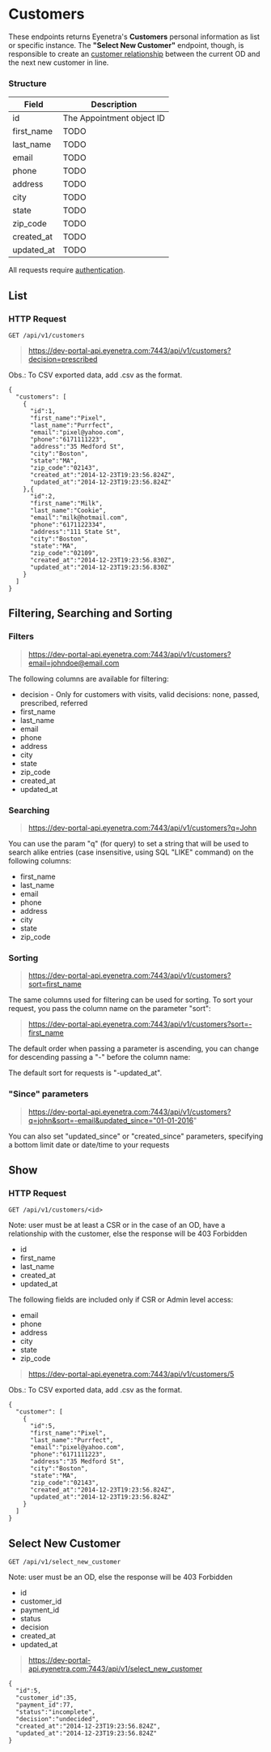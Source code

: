 # Customers

These endpoints returns Eyenetra's **Customers** personal information as list or specific instance. The **"Select New Customer"** endpoint, though, is responsible to create an [customer relationship](ApiV1CustomerRelationships) between the current OD and the next new customer in line.

### Structure

Field           | Description
--------------- | -------------------------------------------------------------------------------
id              | The Appointment object ID
first_name      | TODO
last_name       | TODO
email           | TODO
phone           | TODO
address         | TODO
city            | TODO
state           | TODO
zip_code        | TODO
created_at      | TODO
updated_at      | TODO

<aside class="warn">
All requests require <a href="#basic-authentication">authentication</a>.
</aside>

## List

### HTTP Request

`GET /api/v1/customers`

> https://dev-portal-api.eyenetra.com:7443/api/v1/customers?decision=prescribed

Obs.: To CSV exported data, add .csv as the format.

````
{
  "customers": [
    {
      "id":1,
      "first_name":"Pixel",
      "last_name":"Purrfect",
      "email":"pixel@yahoo.com",
      "phone":"6171111223",
      "address":"35 Medford St",
      "city":"Boston",
      "state":"MA",
      "zip_code":"02143",
      "created_at":"2014-12-23T19:23:56.824Z",
      "updated_at":"2014-12-23T19:23:56.824Z"
    },{
      "id":2,
      "first_name":"Milk",
      "last_name":"Cookie",
      "email":"milk@hotmail.com",
      "phone":"6171122334",
      "address":"111 State St",
      "city":"Boston",
      "state":"MA",
      "zip_code":"02109",
      "created_at":"2014-12-23T19:23:56.830Z",
      "updated_at":"2014-12-23T19:23:56.830Z"
    }
  ]
}
````

## Filtering, Searching and Sorting

### Filters

> https://dev-portal-api.eyenetra.com:7443/api/v1/customers?email=johndoe@email.com

The following columns are available for filtering: 
* decision - Only for customers with visits, valid decisions: none, passed, prescribed, referred
* first_name
* last_name
* email
* phone
* address
* city
* state
* zip_code
* created_at
* updated_at

### Searching

> https://dev-portal-api.eyenetra.com:7443/api/v1/customers?q=John

You can use the param "q" (for query) to set a string that will be used to search alike entries (case insensitive, using SQL "LIKE" command) on the following columns:
* first_name
* last_name
* email
* phone
* address
* city
* state
* zip_code

### Sorting

> https://dev-portal-api.eyenetra.com:7443/api/v1/customers?sort=first_name

The same columns used for filtering can be used for sorting. To sort your request, you pass the column name on the parameter "sort":

> https://dev-portal-api.eyenetra.com:7443/api/v1/customers?sort=-first_name

The default order when passing a parameter is ascending, you can change for descending passing a "-" before the column name:

The default sort for requests is "-updated_at".

### "Since" parameters

> https://dev-portal-api.eyenetra.com:7443/api/v1/customers?q=john&sort=-email&updated_since="01-01-2016"

You can also set "updated_since" or "created_since" parameters, specifying a bottom limit date or date/time to your requests

## Show

### HTTP Request

`GET /api/v1/customers/<id>`

Note: user must be at least a CSR or in the case of an OD, have a relationship with the customer, else the response will be 403 Forbidden

* id
* first_name
* last_name
* created_at
* updated_at

The following fields are included only if CSR or Admin level access:
* email
* phone
* address
* city
* state
* zip_code

> https://dev-portal-api.eyenetra.com:7443/api/v1/customers/5

Obs.: To CSV exported data, add .csv as the format.

````
{
  "customer": [
    {
      "id":5,
      "first_name":"Pixel",
      "last_name":"Purrfect",
      "email":"pixel@yahoo.com",
      "phone":"6171111223",
      "address":"35 Medford St",
      "city":"Boston",
      "state":"MA",
      "zip_code":"02143",
      "created_at":"2014-12-23T19:23:56.824Z",
      "updated_at":"2014-12-23T19:23:56.824Z"
    }
  ]
}
````

## Select New Customer

`GET /api/v1/select_new_customer`

Note: user must be an OD, else the response will be 403 Forbidden

* id
* customer_id
* payment_id
* status
* decision
* created_at
* updated_at

> https://dev-portal-api.eyenetra.com:7443/api/v1/select_new_customer

````
{
  "id":5,
  "customer_id":35,
  "payment_id":77,
  "status":"incomplete",
  "decision":"undecided",
  "created_at":"2014-12-23T19:23:56.824Z",
  "updated_at":"2014-12-23T19:23:56.824Z"
}
````
